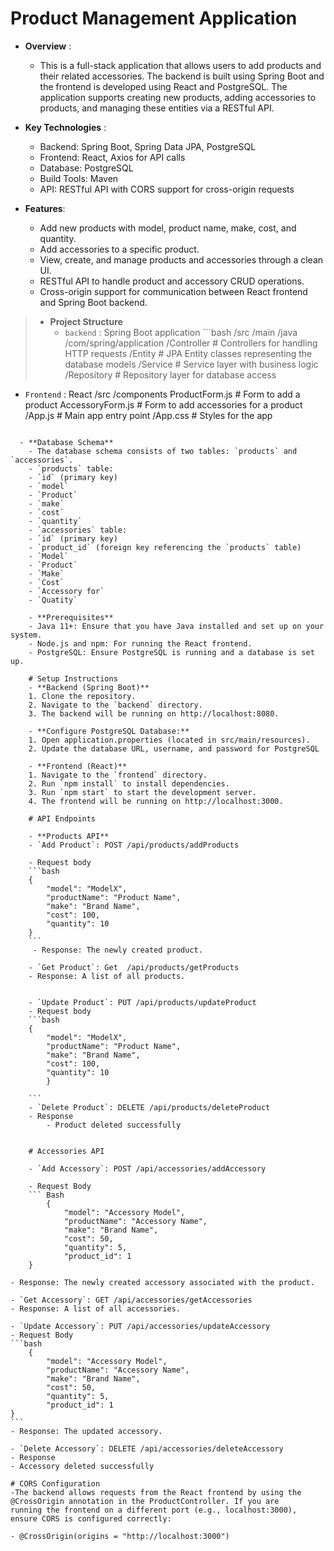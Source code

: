 # Product Management Application
- **Overview** :
  - This is a full-stack application that allows users to add products and their related accessories. The backend is built using Spring Boot and the frontend is developed using React and PostgreSQL. The application supports creating new products, adding accessories to products, and managing these entities via a RESTful API.
- **Key Technologies** :
  - Backend: Spring Boot, Spring Data JPA, PostgreSQL
  - Frontend: React, Axios for API calls
  - Database: PostgreSQL
  - Build Tools: Maven
  - API: RESTful API with CORS support for cross-origin requests

- **Features**:
  - Add new products with model, product name, make, cost, and quantity.
  - Add accessories to a specific product.
  - View, create, and manage products and accessories through a clean UI.
  - RESTful API to handle product and accessory CRUD operations.
  - Cross-origin support for communication between React frontend and Spring Boot backend.

> - **Project Structure**
>   - `backend` : Spring Boot application
    ```bash
     /src
  /main
    /java
      /com/spring/application
        /Controller   # Controllers for handling HTTP requests
        /Entity       # JPA Entity classes representing the database models
        /Service      # Service layer with business logic
        /Repository   # Repository layer for database access

   - `Frontend` : React
     /src
        /components
            ProductForm.js     # Form to add a product
            AccessoryForm.js   # Form to add accessories for a product
        /App.js              # Main app entry point
        /App.css             # Styles for the app
```

  - **Database Schema**
    - The database schema consists of two tables: `products` and `accessories`.
    - `products` table:
    - `id` (primary key)
    - `model`
    - `Product`
    - `make`
    - `cost`
    - `quantity`
    - `accessories` table:
    - `id` (primary key)
    - `product_id` (foreign key referencing the `products` table)
    - `Model`
    - `Product`
    - `Make`
    - `Cost`
    - `Accessory for`
    - `Quatity`

    - **Prerequisites**
    - Java 11+: Ensure that you have Java installed and set up on your system.
    - Node.js and npm: For running the React frontend.
    - PostgreSQL: Ensure PostgreSQL is running and a database is set up.

    # Setup Instructions
    - **Backend (Spring Boot)**
    1. Clone the repository.
    2. Navigate to the `backend` directory.
    3. The backend will be running on http://localhost:8080.
    
    - **Configure PostgreSQL Database:**
    1. Open application.properties (located in src/main/resources).
    2. Update the database URL, username, and password for PostgreSQL

    - **Frontend (React)**
    1. Navigate to the `frontend` directory.
    2. Run `npm install` to install dependencies.
    3. Run `npm start` to start the development server.
    4. The frontend will be running on http://localhost:3000.

    # API Endpoints

    - **Products API**
    - `Add Product`: POST /api/products/addProducts
   
    - Request body
    ```bash
    {
        "model": "ModelX",
        "productName": "Product Name",
        "make": "Brand Name",
        "cost": 100,
        "quantity": 10
    }
    ```
     - Response: The newly created product.

    - `Get Product`: Get  /api/products/getProducts
    - Response: A list of all products.

    
    - `Update Product`: PUT /api/products/updateProduct
    - Request body
    ```bash
    {
        "model": "ModelX",
        "productName": "Product Name",
        "make": "Brand Name",
        "cost": 100,
        "quantity": 10
        }

    ```
    - `Delete Product`: DELETE /api/products/deleteProduct
    - Response 
        - Product deleted successfully


    # Accessories API

    - `Add Accessory`: POST /api/accessories/addAccessory
      
    - Request Body
    ``` Bash
        {
            "model": "Accessory Model",
            "productName": "Accessory Name",
            "make": "Brand Name",
            "cost": 50,
            "quantity": 5,
            "product_id": 1
    }
   ```
    - Response: The newly created accessory associated with the product.

    - `Get Accessory`: GET /api/accessories/getAccessories
    - Response: A list of all accessories.

    - `Update Accessory`: PUT /api/accessories/updateAccessory
    - Request Body
    ```bash
        {
            "model": "Accessory Model",
            "productName": "Accessory Name",
            "make": "Brand Name",
            "cost": 50,
            "quantity": 5,
            "product_id": 1
    }
    ```
    - Response: The updated accessory.

    - `Delete Accessory`: DELETE /api/accessories/deleteAccessory
    - Response
    - Accessory deleted successfully

    # CORS Configuration
    -The backend allows requests from the React frontend by using the @CrossOrigin annotation in the ProductController. If you are 
    running the frontend on a different port (e.g., localhost:3000), ensure CORS is configured correctly:

    - @CrossOrigin(origins = "http://localhost:3000")


 




